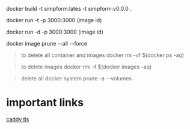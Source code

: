  docker build -t simpform:lates -t simpform:v0.0.0 .  

 docker run -t -p 3000:3000 (image id)

  docker run -d -p 3000:3000 (image id)

docker image prune --all --force

> to delete all container and images
docker rm -vf $(docker ps -aq)

> to delete images
docker rmi -f $(docker images -aq)

>delete all
docker system prune -a --volumes



# important links
[caddy tls](https://caddyserver.com/docs/caddyfile/directives/tls)